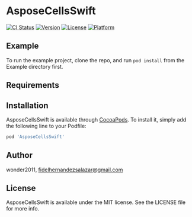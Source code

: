 # AsposeCellsSwift

[![CI Status](https://img.shields.io/travis/wonder2011/AsposeCellsSwift.svg?style=flat)](https://travis-ci.org/wonder2011/AsposeCellsSwift)
[![Version](https://img.shields.io/cocoapods/v/AsposeCellsSwift.svg?style=flat)](https://cocoapods.org/pods/AsposeCellsSwift)
[![License](https://img.shields.io/cocoapods/l/AsposeCellsSwift.svg?style=flat)](https://cocoapods.org/pods/AsposeCellsSwift)
[![Platform](https://img.shields.io/cocoapods/p/AsposeCellsSwift.svg?style=flat)](https://cocoapods.org/pods/AsposeCellsSwift)

## Example

To run the example project, clone the repo, and run `pod install` from the Example directory first.

## Requirements

## Installation

AsposeCellsSwift is available through [CocoaPods](https://cocoapods.org). To install
it, simply add the following line to your Podfile:

```ruby
pod 'AsposeCellsSwift'
```

## Author

wonder2011, fidelhernandezsalazar@gmail.com

## License

AsposeCellsSwift is available under the MIT license. See the LICENSE file for more info.
